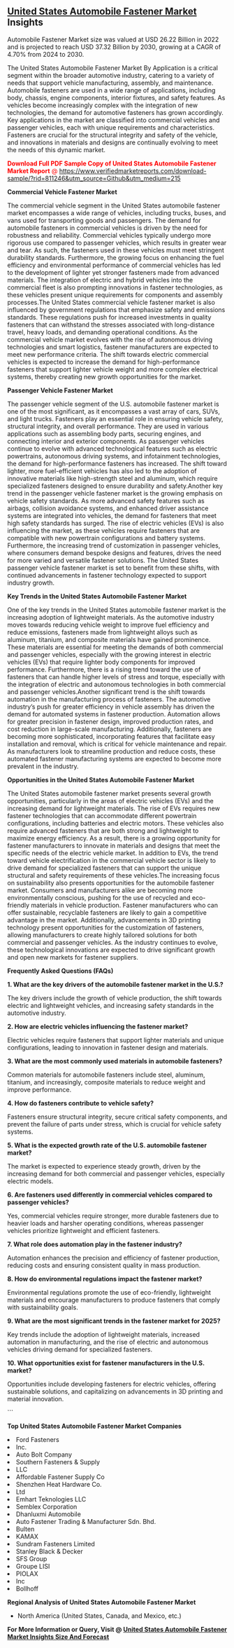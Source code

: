 <h2><a href="https://www.verifiedmarketreports.com/download-sample/?rid=811246&amp;utm_source=Github&amp;utm_medium=215" target="_blank">United States Automobile Fastener Market</a> Insights</h2><p>Automobile Fastener Market size was valued at USD 26.22 Billion in 2022 and is projected to reach USD 37.32 Billion by 2030, growing at a CAGR of 4.70% from 2024 to 2030.</p><p><p>The United States Automobile Fastener Market By Application is a critical segment within the broader automotive industry, catering to a variety of needs that support vehicle manufacturing, assembly, and maintenance. Automobile fasteners are used in a wide range of applications, including body, chassis, engine components, interior fixtures, and safety features. As vehicles become increasingly complex with the integration of new technologies, the demand for automotive fasteners has grown accordingly. Key applications in the market are classified into commercial vehicles and passenger vehicles, each with unique requirements and characteristics. Fasteners are crucial for the structural integrity and safety of the vehicle, and innovations in materials and designs are continually evolving to meet the needs of this dynamic market. <p><span class=""><span style="color: #ff0000;"><strong>Download Full PDF Sample Copy of United States Automobile Fastener Market Report</strong> @ </span><a href="https://www.verifiedmarketreports.com/download-sample/?rid=811246&amp;utm_source=Github&amp;utm_medium=215" target="_blank">https://www.verifiedmarketreports.com/download-sample/?rid=811246&amp;utm_source=Github&amp;utm_medium=215</a></span></p></p><p><strong>Commercial Vehicle Fastener Market</strong></p><p>The commercial vehicle segment in the United States automobile fastener market encompasses a wide range of vehicles, including trucks, buses, and vans used for transporting goods and passengers. The demand for automobile fasteners in commercial vehicles is driven by the need for robustness and reliability. Commercial vehicles typically undergo more rigorous use compared to passenger vehicles, which results in greater wear and tear. As such, the fasteners used in these vehicles must meet stringent durability standards. Furthermore, the growing focus on enhancing the fuel efficiency and environmental performance of commercial vehicles has led to the development of lighter yet stronger fasteners made from advanced materials. The integration of electric and hybrid vehicles into the commercial fleet is also prompting innovations in fastener technologies, as these vehicles present unique requirements for components and assembly processes.The United States commercial vehicle fastener market is also influenced by government regulations that emphasize safety and emissions standards. These regulations push for increased investments in quality fasteners that can withstand the stresses associated with long-distance travel, heavy loads, and demanding operational conditions. As the commercial vehicle market evolves with the rise of autonomous driving technologies and smart logistics, fastener manufacturers are expected to meet new performance criteria. The shift towards electric commercial vehicles is expected to increase the demand for high-performance fasteners that support lighter vehicle weight and more complex electrical systems, thereby creating new growth opportunities for the market.<p><strong>Passenger Vehicle Fastener Market</strong></p><p>The passenger vehicle segment of the U.S. automobile fastener market is one of the most significant, as it encompasses a vast array of cars, SUVs, and light trucks. Fasteners play an essential role in ensuring vehicle safety, structural integrity, and overall performance. They are used in various applications such as assembling body parts, securing engines, and connecting interior and exterior components. As passenger vehicles continue to evolve with advanced technological features such as electric powertrains, autonomous driving systems, and infotainment technologies, the demand for high-performance fasteners has increased. The shift toward lighter, more fuel-efficient vehicles has also led to the adoption of innovative materials like high-strength steel and aluminum, which require specialized fasteners designed to ensure durability and safety.Another key trend in the passenger vehicle fastener market is the growing emphasis on vehicle safety standards. As more advanced safety features such as airbags, collision avoidance systems, and enhanced driver assistance systems are integrated into vehicles, the demand for fasteners that meet high safety standards has surged. The rise of electric vehicles (EVs) is also influencing the market, as these vehicles require fasteners that are compatible with new powertrain configurations and battery systems. Furthermore, the increasing trend of customization in passenger vehicles, where consumers demand bespoke designs and features, drives the need for more varied and versatile fastener solutions. The United States passenger vehicle fastener market is set to benefit from these shifts, with continued advancements in fastener technology expected to support industry growth.<p><strong>Key Trends in the United States Automobile Fastener Market</strong></p><p>One of the key trends in the United States automobile fastener market is the increasing adoption of lightweight materials. As the automotive industry moves towards reducing vehicle weight to improve fuel efficiency and reduce emissions, fasteners made from lightweight alloys such as aluminum, titanium, and composite materials have gained prominence. These materials are essential for meeting the demands of both commercial and passenger vehicles, especially with the growing interest in electric vehicles (EVs) that require lighter body components for improved performance. Furthermore, there is a rising trend toward the use of fasteners that can handle higher levels of stress and torque, especially with the integration of electric and autonomous technologies in both commercial and passenger vehicles.Another significant trend is the shift towards automation in the manufacturing process of fasteners. The automotive industry’s push for greater efficiency in vehicle assembly has driven the demand for automated systems in fastener production. Automation allows for greater precision in fastener design, improved production rates, and cost reduction in large-scale manufacturing. Additionally, fasteners are becoming more sophisticated, incorporating features that facilitate easy installation and removal, which is critical for vehicle maintenance and repair. As manufacturers look to streamline production and reduce costs, these automated fastener manufacturing systems are expected to become more prevalent in the industry.<p><strong>Opportunities in the United States Automobile Fastener Market</strong></p><p>The United States automobile fastener market presents several growth opportunities, particularly in the areas of electric vehicles (EVs) and the increasing demand for lightweight materials. The rise of EVs requires new fastener technologies that can accommodate different powertrain configurations, including batteries and electric motors. These vehicles also require advanced fasteners that are both strong and lightweight to maximize energy efficiency. As a result, there is a growing opportunity for fastener manufacturers to innovate in materials and designs that meet the specific needs of the electric vehicle market. In addition to EVs, the trend toward vehicle electrification in the commercial vehicle sector is likely to drive demand for specialized fasteners that can support the unique structural and safety requirements of these vehicles.The increasing focus on sustainability also presents opportunities for the automobile fastener market. Consumers and manufacturers alike are becoming more environmentally conscious, pushing for the use of recycled and eco-friendly materials in vehicle production. Fastener manufacturers who can offer sustainable, recyclable fasteners are likely to gain a competitive advantage in the market. Additionally, advancements in 3D printing technology present opportunities for the customization of fasteners, allowing manufacturers to create highly tailored solutions for both commercial and passenger vehicles. As the industry continues to evolve, these technological innovations are expected to drive significant growth and open new markets for fastener suppliers.<p><strong>Frequently Asked Questions (FAQs)</strong></p><p><strong>1. What are the key drivers of the automobile fastener market in the U.S.?</strong></p><p>The key drivers include the growth of vehicle production, the shift towards electric and lightweight vehicles, and increasing safety standards in the automotive industry.</p><p><strong>2. How are electric vehicles influencing the fastener market?</strong></p><p>Electric vehicles require fasteners that support lighter materials and unique configurations, leading to innovation in fastener design and materials.</p><p><strong>3. What are the most commonly used materials in automobile fasteners?</strong></p><p>Common materials for automobile fasteners include steel, aluminum, titanium, and increasingly, composite materials to reduce weight and improve performance.</p><p><strong>4. How do fasteners contribute to vehicle safety?</strong></p><p>Fasteners ensure structural integrity, secure critical safety components, and prevent the failure of parts under stress, which is crucial for vehicle safety systems.</p><p><strong>5. What is the expected growth rate of the U.S. automobile fastener market?</strong></p><p>The market is expected to experience steady growth, driven by the increasing demand for both commercial and passenger vehicles, especially electric models.</p><p><strong>6. Are fasteners used differently in commercial vehicles compared to passenger vehicles?</strong></p><p>Yes, commercial vehicles require stronger, more durable fasteners due to heavier loads and harsher operating conditions, whereas passenger vehicles prioritize lightweight and efficient fasteners.</p><p><strong>7. What role does automation play in the fastener industry?</strong></p><p>Automation enhances the precision and efficiency of fastener production, reducing costs and ensuring consistent quality in mass production.</p><p><strong>8. How do environmental regulations impact the fastener market?</strong></p><p>Environmental regulations promote the use of eco-friendly, lightweight materials and encourage manufacturers to produce fasteners that comply with sustainability goals.</p><p><strong>9. What are the most significant trends in the fastener market for 2025?</strong></p><p>Key trends include the adoption of lightweight materials, increased automation in manufacturing, and the rise of electric and autonomous vehicles driving demand for specialized fasteners.</p><p><strong>10. What opportunities exist for fastener manufacturers in the U.S. market?</strong></p><p>Opportunities include developing fasteners for electric vehicles, offering sustainable solutions, and capitalizing on advancements in 3D printing and material innovation.</p>```</p><p><strong>Top United States Automobile Fastener Market Companies</strong></p><div data-test-id=""><p><li>Ford Fasteners</li><li> Inc.</li><li> Auto Bolt Company</li><li> Southern Fasteners & Supply</li><li> LLC</li><li> Affordable Fastener Supply Co</li><li> Shenzhen Heat Hardware Co.</li><li> Ltd</li><li> Emhart Teknologies LLC</li><li> Semblex Corporation</li><li> Dhanluxmi Automobile</li><li> Auto Fastener Trading & Manufacturer Sdn. Bhd.</li><li> Bulten</li><li> KAMAX</li><li> Sundram Fasteners Limited</li><li> Stanley Black & Decker</li><li> SFS Group</li><li> Groupe LISI</li><li> PIOLAX </li><li> Inc</li><li> Bollhoff</li></p><div><strong>Regional Analysis of&nbsp;United States Automobile Fastener Market</strong></div><ul><li dir="ltr"><p dir="ltr">North America&nbsp;(United States, Canada, and Mexico, etc.)</p></li></ul><p><strong>For More Information or Query, Visit @&nbsp;</strong><strong><a href="https://www.verifiedmarketreports.com/product/automobile-fastener-market/?utm_source=Github&amp;utm_medium=215" target="_blank">United States Automobile Fastener Market Insights Size And Forecast</a></strong></p></div>
